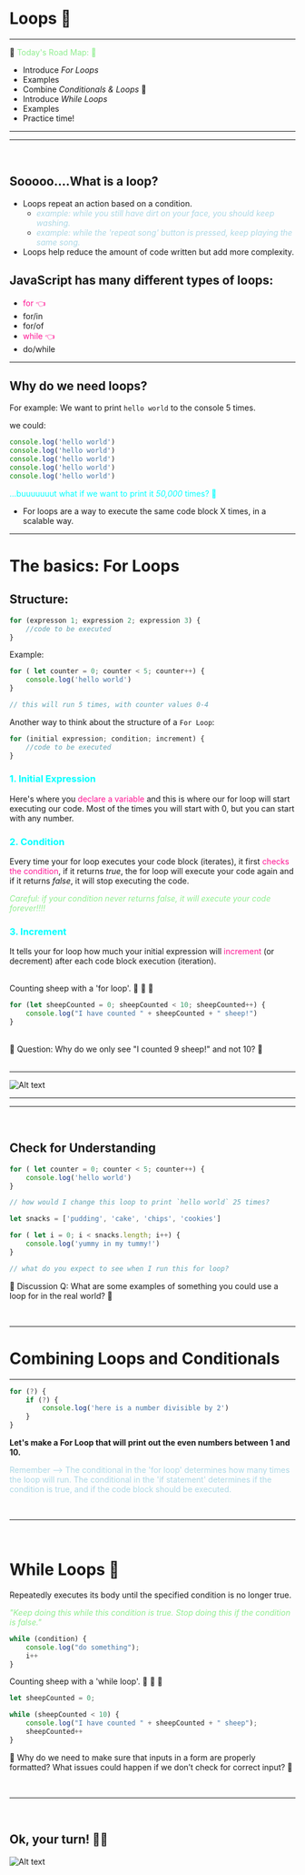 # Loops 🔂

<hr>

🚗 <span style="color:lightgreen">Today's Road Map: 🚗
 - Introduce *For Loops*
 - Examples
 - Combine *Conditionals & Loops* 🌟
 - Introduce *While Loops*
 - Examples
 - Practice time!</span>
 
 <hr>
 <hr>
 <br>

## Sooooo....What is a loop?

- Loops repeat an action based on a condition.
    - <span style="color:lightblue">*example: while you still have dirt on your face, you should keep washing.*</span>
     - <span style="color:lightblue">*example: while the 'repeat song' button is pressed, keep playing the same song.*</span>
- Loops help reduce the amount of code written but add more complexity.

## JavaScript has many different types of loops:
- <span style="color:deeppink">for   👈 </span>
- for/in
- for/of
- <span style="color:deeppink">while   👈 </span>
- do/while
<hr>


## Why do we need loops?
For example: We want to print `hello world` to the console 5 times.

we could:
```js
console.log('hello world')
console.log('hello world')
console.log('hello world')
console.log('hello world')
console.log('hello world')
```
<span style="color:aqua">...buuuuuuut what if we want to print it *50,000* times? 🤯</span>

- For loops are a way to execute the same code block X times, in a scalable way. 
<hr>

# The basics: For Loops
## Structure:

```js
for (expresson 1; expression 2; expression 3) {
    //code to be executed
}
```
Example:

```js
for ( let counter = 0; counter < 5; counter++) {
    console.log('hello world')
}

// this will run 5 times, with counter values 0-4
```


Another way to think about the structure of a `For Loop`:

```js
for (initial expression; condition; increment) {
    //code to be executed
}
```
### <span style="color:aqua">1. Initial Expression</span>
Here's where you <span style="color:deeppink">declare a variable</span> and this is where our for loop will start executing our code. Most of the times you will start with 0, but you can start with any number.

### <span style="color:aqua">2. Condition</span>
Every time your for loop executes your code block (iterates), it first <span style="color:deeppink">checks the condition</span>, if it returns *true*, the for loop will execute your code again and if it returns *false*, it will stop executing the code.

<span style="color:lightgreen">*Careful: if your condition never returns false, it will execute your code forever!!!!*<span>

### <span style="color:aqua">3. Increment</span>
It tells your for loop how much your initial expression will <span style="color:deeppink">increment</span> (or decrement) after each code block execution (iteration).

<br>
Counting sheep with a 'for loop'. 🐑 🐑 🐑

```js
for (let sheepCounted = 0; sheepCounted < 10; sheepCounted++) {
    console.log("I have counted " + sheepCounted + " sheep!")
}
```
<br>
🤔 Question: Why do we only see "I counted 9 sheep!" and not 10? 🤔
<br>
<br>

<hr>

![Alt text](flow.png)

<hr>
<hr>
<br>

## Check for Understanding

```js
for ( let counter = 0; counter < 5; counter++) {
    console.log('hello world')
}

// how would I change this loop to print `hello world` 25 times?
```

```js
let snacks = ['pudding', 'cake', 'chips', 'cookies']

for ( let i = 0; i < snacks.length; i++) {
    console.log('yummy in my tummy!')
}

// what do you expect to see when I run this for loop?
```

🤔 Discussion Q: What are some examples of something you could use a loop for in the real world? 🤔


<br>

<hr>

# Combining Loops and Conditionals 

<hr>

```js
for (?) {
    if (?) {
        console.log('here is a number divisible by 2')
    }
}
```

<strong>Let's make a For Loop that will print out the even numbers between 1 and 10.</strong>

<span style="color:lightblue"> Remember --> The conditional in the 'for loop' determines how many times the loop will run.
The conditional in the 'if statement' determines if the condition is true, and if the code block should be executed.</span>

<br>
<hr>
<br>

# While Loops 🔂
Repeatedly executes its body until the specified condition is no longer true.

*<span style="color:lightgreen">"Keep doing this while this condition is true. Stop doing this if the condition is false."</span>*

```js
while (condition) {
    console.log("do something");
    i++
}
```

Counting sheep with a 'while loop'. 🐑 🐑 🐑

```js
let sheepCounted = 0;

while (sheepCounted < 10) {
    console.log("I have counted " + sheepCounted + " sheep");
    sheepCounted++
}
```

🤔 Why do we need to make sure that inputs in a form are properly formatted? What issues could happen if we don’t check for correct input? 🤔

<br>
<hr>
<br>

## Ok, your turn! 👩‍💻

![Alt text](group.png)
